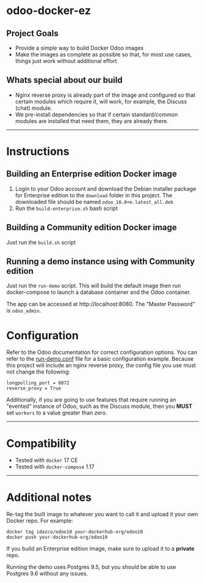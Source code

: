 # odoo-docker-ez

## Project Goals

 - Provide a simple way to build Docker Odoo images
 - Make the images as complete as possible so that, for most use cases, things just work without additional effort

## Whats special about our build

 - Nginx reverse proxy is already part of the image and configured so that certain modules which require it, will work, for example, the Discuss (chat) module.
 - We pre-install dependencies so that if certain standard/common modules are installed that need them, they are already there. 

<hr>

# Instructions

## Building an Enterprise edition Docker image

 1. Login to your Odoo account and download the Debian installer package for Enterprise edition to the `download` folder in this project. The downloaded file should be named `odoo_10.0+e.latest_all.deb`
 1. Run the `build-enterprise.sh` bash script

## Building a Community edition Docker image

Just run the `build.sh` script
 
## Running a demo instance using with Community edition

Just run the `run-demo` script. This will build the default image then run docker-compose to launch a database container and the Odoo container.

The app can be accessed at http://localhost:8080. The "Master Password" is `odoo_admin`.

# Configuration

Refer to the Odoo documentation for correct configuration options. You can refer to the [run-demo.conf](10/run-demo.conf) file for a basic configuration example. Because this project will include an nginx reverse proxy, the config file you use must not change the following:

	longpolling_port = 8072
    reverse_proxy = True

Additionally, if you are going to use features that require running an "evented" instance of Odoo, such as the Discuss module, then you **MUST** set `workers` to a value greater than zero.

<hr>

# Compatibility

 - Tested with `docker` 17 CE
 - Tested with `docker-compose` 1.17

<hr>

# Additional notes

Re-tag the built image to whatever you want to call it and upload it your own Docker repo.
For example:

	docker tag idazco/odoo10 your-dockerhub-org/odoo10
	docker push your-dockerhub-org/odoo10

If you build an Enterprise edition image, make sure to upload it to a **private** repo.

Running the demo uses Postgres 9.5, but you should be able to use Postgres 9.6 without any issues.